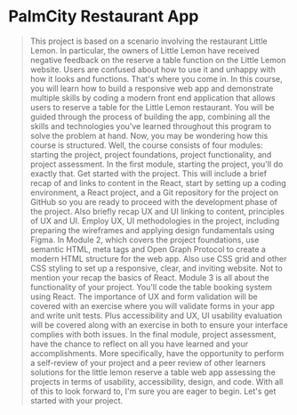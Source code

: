 # PalmCity Restaurant App

> This project is based on a scenario involving the restaurant Little Lemon. In particular, the owners of Little Lemon have received negative feedback on the reserve a table function on the Little Lemon website. Users are confused about how to use it and unhappy with how it looks and functions. That's where you come in. In this course, you will learn how to build a responsive web app and demonstrate multiple skills by coding a modern front end application that allows users to reserve a table for the Little Lemon restaurant. You will be guided through the process of building the app, combining all the skills and technologies you've learned throughout this program to solve the problem at hand. 
> Now, you may be wondering how this course is structured. Well, the course consists of four modules: starting the project, project foundations, project functionality, and project assessment.
> In the first module, starting the project, you'll do exactly that. Get started with the project. This will include a brief recap of and links to content in the React, start by setting up a coding environment, a React project, and a Git repository for the project on GitHub so you are ready to proceed with the development phase of the project. Also briefly recap UX and UI linking to content, principles of UX and UI. Employ UX, UI methodologies in the project, including preparing the wireframes and applying design fundamentals using Figma.
> In Module 2, which covers the project foundations, use semantic HTML, meta tags and Open Graph Protocol to create a modern HTML structure for the web app. Also use CSS grid and other CSS styling to set up a responsive, clear, and inviting website. Not to mention your recap the basics of React. Module 3 is all about the functionality of your project. You'll code the table booking system using React. The importance of UX and form validation will be covered with an exercise where you will validate forms in your app and write unit tests. Plus accessibility and UX, UI usability evaluation will be covered along with an exercise in both to ensure your interface complies with both issues.
> In the final module, project assessment, have the chance to reflect on all you have learned and your accomplishments. More specifically, have the opportunity to perform a self-review of your project and a peer review of other learners solutions for the little lemon reserve a table web app assessing the projects in terms of usability, accessibility, design, and code. With all of this to look forward to, I'm sure you are eager to begin. Let's get started with your project.
